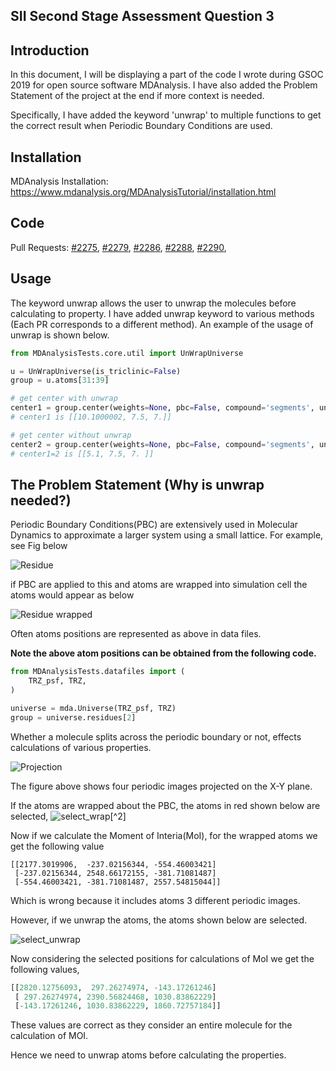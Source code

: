 
SII Second Stage Assessment Question 3
--------------------------------------

Introduction
------------
In this document, I will be displaying a part of the code I wrote during GSOC 2019 for open source software MDAnalysis. I have also added the Problem Statement of the project at the end if more context is needed.

Specifically, I have added the keyword 'unwrap' to multiple functions to get the correct result when Periodic Boundary Conditions are used.

Installation
------------
MDAnalysis Installation: https://www.mdanalysis.org/MDAnalysisTutorial/installation.html

Code
--------------------------
Pull Requests: [#2275](https://github.com/MDAnalysis/mdanalysis/pull/2275), [#2279](https://github.com/MDAnalysis/mdanalysis/pull/2279), [#2286](https://github.com/MDAnalysis/mdanalysis/pull/2286), [#2288](https://github.com/MDAnalysis/mdanalysis/pull/2288), [#2290](https://github.com/MDAnalysis/mdanalysis/pull/2290),

Usage
-----

The keyword unwrap allows the user to unwrap the molecules before calculating to property.
I have added unwrap keyword to various methods (Each PR corresponds to a different method).
An example of the usage of unwrap is shown below.

```python
from MDAnalysisTests.core.util import UnWrapUniverse

u = UnWrapUniverse(is_triclinic=False)
group = u.atoms[31:39]

# get center with unwrap
center1 = group.center(weights=None, pbc=False, compound='segments', unwrap=True)
# center1 is [[10.1000002, 7.5, 7.]]

# get center without unwrap
center2 = group.center(weights=None, pbc=False, compound='segments', unwrap=False)
# center1=2 is [[5.1, 7.5, 7. ]]

```





The Problem Statement (Why is unwrap needed?)
---------------------------------------------
Periodic Boundary Conditions(PBC) are extensively used in 
Molecular Dynamics to approximate a larger system using a small lattice.
For example, see Fig below

![Residue](https://raw.githubusercontent.com/NinadBhat/NinadBhat.github.io/master/images/gsoc_report/basic_image.png) 

if PBC are applied to this and atoms are wrapped
into simulation cell the atoms would appear as below

![Residue wrapped](https://raw.githubusercontent.com/NinadBhat/NinadBhat.github.io/master/images/gsoc_report/wrapped_basic_images.png)

Often atoms positions are represented as above in data files.

**Note the above atom positions can be obtained from the following code.**
```python
from MDAnalysisTests.datafiles import (
    TRZ_psf, TRZ,
)

universe = mda.Universe(TRZ_psf, TRZ)
group = universe.residues[2]
```

Whether a molecule splits across the periodic boundary or not,
effects calculations of various properties.


![Projection](https://raw.githubusercontent.com/NinadBhat/NinadBhat.github.io/master/images/gsoc_report/no_select.png)

The figure above shows four periodic images projected on the X-Y plane.


If the atoms are wrapped about the PBC, the atoms in red shown below are selected,
![select_wrap](https://raw.githubusercontent.com/NinadBhat/NinadBhat.github.io/master/images/gsoc_report/select_wrap.png)[^2]

Now if we calculate the Moment of Interia(MoI), for the wrapped atoms we get the following value
```
[[2177.3019906,  -237.02156344, -554.46003421]
 [-237.02156344, 2548.66172155, -381.71081487]
 [-554.46003421, -381.71081487, 2557.54815044]]
```
Which is wrong because it includes atoms 3 different periodic images.

However, if we unwrap the atoms, the atoms shown below are selected.

![select_unwrap](https://raw.githubusercontent.com/NinadBhat/NinadBhat.github.io/master/images/gsoc_report/select_unwrap.png)

Now considering the selected positions for calculations of MoI we get the following values,
```python
[[2820.12756093,  297.26274974, -143.17261246]
 [ 297.26274974, 2390.56824468, 1030.83862229]
 [-143.17261246, 1030.83862229, 1860.72757184]]
```
These values are correct as they consider an entire molecule for the calculation of MOI.


Hence we need to unwrap atoms before calculating the properties.
